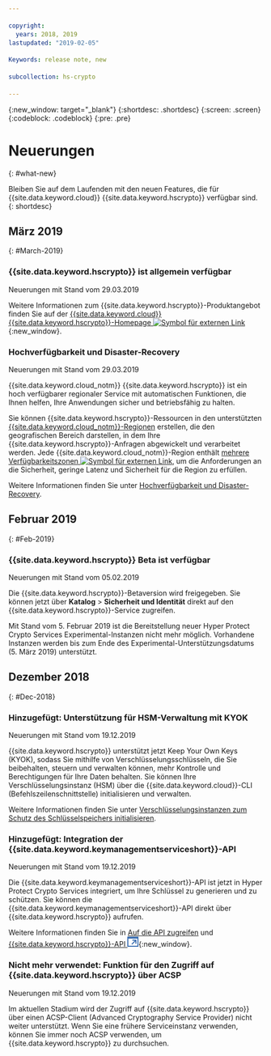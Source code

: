 ```yaml
---

copyright:
  years: 2018, 2019
lastupdated: "2019-02-05"

Keywords: release note, new

subcollection: hs-crypto

---
```


{:new_window: target="_blank"}
{:shortdesc: .shortdesc}
{:screen: .screen}
{:codeblock: .codeblock}
{:pre: .pre}

# Neuerungen
{: #what-new}

Bleiben Sie auf dem Laufenden mit den neuen Features, die für {{site.data.keyword.cloud}} {{site.data.keyword.hscrypto}} verfügbar sind.
{: shortdesc}

## März 2019
{: #March-2019}

### {{site.data.keyword.hscrypto}} ist allgemein verfügbar
Neuerungen mit Stand vom 29.03.2019

Weitere Informationen zum {{site.data.keyword.hscrypto}}-Produktangebot finden Sie auf der [{{site.data.keyword.cloud}} {{site.data.keyword.hscrypto}}-Homepage ![Symbol für externen Link](../../icons/launch-glyph.svg "Symbol für externen Link")](https://www.ibm.com/cloud/hyper-protect-crypto){:new_window}.

### Hochverfügbarkeit und Disaster-Recovery
Neuerungen mit Stand vom 29.03.2019

{{site.data.keyword.cloud_notm}} {{site.data.keyword.hscrypto}} ist ein hoch verfügbarer regionaler Service mit automatischen Funktionen, die Ihnen helfen, Ihre Anwendungen sicher und betriebsfähig zu halten.

Sie können {{site.data.keyword.hscrypto}}-Ressourcen in den unterstützten [{{site.data.keyword.cloud_notm}}-Regionen](/docs/services/hs-crypto/regions.html) erstellen, die den geografischen Bereich darstellen, in dem Ihre {{site.data.keyword.hscrypto}}-Anfragen abgewickelt und verarbeitet werden. Jede {{site.data.keyword.cloud_notm}}-Region enthält [mehrere Verfügbarkeitszonen ![Symbol für externen Link](../../icons/launch-glyph.svg "Symbol für externen Link")](https://www.ibm.com/blogs/bluemix/2018/06/expansion-availability-zones-global-regions/), um die Anforderungen an die Sicherheit, geringe Latenz und Sicherheit für die Region zu erfüllen.

Weitere Informationen finden Sie unter [Hochverfügbarkeit und Disaster-Recovery](/docs/services/hs-crypto/ha-dr.html).

## Februar 2019
{: #Feb-2019}

### {{site.data.keyword.hscrypto}} Beta ist verfügbar
Neuerungen mit Stand vom 05.02.2019

Die {{site.data.keyword.hscrypto}}-Betaversion wird freigegeben. Sie können jetzt über **Katalog** > **Sicherheit und Identität** direkt auf den {{site.data.keyword.hscrypto}}-Service zugreifen.

Mit Stand vom 5. Februar 2019 ist die Bereitstellung neuer Hyper Protect Crypto Services Experimental-Instanzen nicht mehr möglich. Vorhandene Instanzen werden bis zum Ende des Experimental-Unterstützungsdatums (5. März 2019) unterstützt.

## Dezember 2018
{: #Dec-2018}

### Hinzugefügt: Unterstützung für HSM-Verwaltung mit KYOK
Neuerungen mit Stand vom 19.12.2019

{{site.data.keyword.hscrypto}} unterstützt jetzt Keep Your Own Keys (KYOK), sodass Sie mithilfe von Verschlüsselungsschlüsseln, die Sie beibehalten, steuern und verwalten können, mehr Kontrolle und Berechtigungen für Ihre Daten behalten. Sie können Ihre Verschlüsselungsinstanz (HSM) über die {{site.data.keyword.cloud}}-CLI (Befehlszeilenschnittstelle) initialisieren und verwalten.

Weitere Informationen finden Sie unter [Verschlüsselungsinstanzen zum Schutz des Schlüsselspeichers initialisieren](/docs/services/hs-crypto/initialize_hsm.html).

### Hinzugefügt: Integration der {{site.data.keyword.keymanagementserviceshort}}-API
Neuerungen mit Stand vom 19.12.2019

Die {{site.data.keyword.keymanagementserviceshort}}-API ist jetzt in Hyper Protect Crypto Services integriert, um Ihre Schlüssel zu generieren und zu schützen. Sie können die {{site.data.keyword.keymanagementserviceshort}}-API direkt über {{site.data.keyword.hscrypto}} aufrufen.

Weitere Informationen finden Sie in [Auf die API zugreifen](/docs/services/hs-crypto/access-api.html) und [{{site.data.keyword.hscrypto}}-API ![Symbol für externen Link](image/external_link.svg "Symbol für externen Link")](https://cloud.ibm.com/apidocs/hs-crypto){:new_window}.

### Nicht mehr verwendet: Funktion für den Zugriff auf {{site.data.keyword.hscrypto}} über ACSP
Neuerungen mit Stand vom 19.12.2019

Im aktuellen Stadium wird der Zugriff auf {{site.data.keyword.hscrypto}} über einen ACSP-Client (Advanced Cryptography Service Provider) nicht weiter unterstützt. Wenn Sie eine frühere Serviceinstanz verwenden, können Sie immer noch ACSP verwenden, um {{site.data.keyword.hscrypto}} zu durchsuchen.
